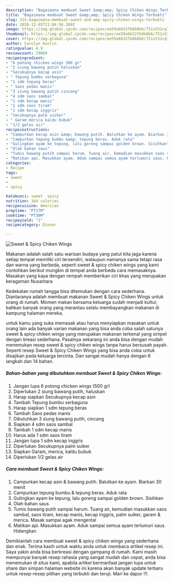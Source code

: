 ```yaml
---
description: "Bagaimana membuat Sweet &amp;amp; Spicy Chiken Wings Terbukti"
title: "Bagaimana membuat Sweet &amp;amp; Spicy Chiken Wings Terbukti"
slug: 315-bagaimana-membuat-sweet-and-amp-spicy-chiken-wings-terbukti
date: 2020-12-05T21:04:56.389Z
image: https://img-global.cpcdn.com/recipes/ee59a6632fb8b8b6/751x532cq70/sweet-spicy-chiken-wings-foto-resep-utama.jpg
thumbnail: https://img-global.cpcdn.com/recipes/ee59a6632fb8b8b6/751x532cq70/sweet-spicy-chiken-wings-foto-resep-utama.jpg
cover: https://img-global.cpcdn.com/recipes/ee59a6632fb8b8b6/751x532cq70/sweet-spicy-chiken-wings-foto-resep-utama.jpg
author: Carolyn Austin
ratingvalue: 4.9
reviewcount: 29060
recipeingredient:
- "6 potong chicken wings 500 gr"
- "2 siung bawang putih haluskan"
- "Secukupnya kecap asin"
- " Tepung bumbu serbaguna"
- "1 sdm tepung beras"
- " Saos pedas manis"
- "3 siung bawang putih cincang"
- "4 sdm saos sambal"
- "1 sdm kecap manis"
- "1 sdm saos tiram"
- "1 sdm kecap inggris"
- "Secukupnya palm suiker"
- " Garam merica kaldu bubuk"
- "1/2 gelas air"
recipeinstructions:
- "Campurkan kecap asin &amp; bawang putih. Balutkan ke ayam. Biarkan 30 menit"
- "Campurkan tepung bumbu &amp; tepung beras. Aduk rata"
- "Gulingkan ayam ke tepung, lalu goreng sampai golden brown. Sisihkan"
- "Olah bahan saus"
- "Tumis bawang putih sampai harum. Tuang air, kemudian masukkan saos sambal, saos tiram, kecap manis, kecap inggris, palm suiker, garam &amp; merica. Masak sampai agak mengental"
- "Matikan api. Masukkan ayam. Aduk sampai semua ayam terlumuri saus. Hidangkan"
categories:
- Recipe
tags:
- sweet
- 
- spicy

katakunci: sweet  spicy 
nutrition: 164 calories
recipecuisine: American
preptime: "PT17M"
cooktime: "PT30M"
recipeyield: "1"
recipecategory: Dinner

---
```



![Sweet &amp; Spicy Chiken Wings](https://img-global.cpcdn.com/recipes/ee59a6632fb8b8b6/751x532cq70/sweet-spicy-chiken-wings-foto-resep-utama.jpg)

Makanan adalah salah satu warisan budaya yang patut kita jaga karena setiap tempat memiliki ciri tersendiri, walaupun namanya sama tetapi rasa dan warna yang berbeda, seperti sweet &amp; spicy chiken wings yang kami contohkan berikut mungkin di tempat anda berbeda cara memasaknya. Masakan yang kaya dengan rempah memberikan ciri khas yang merupakan keragaman Nusantara



Kedekatan rumah tangga bisa ditemukan dengan cara sederhana. Diantaranya adalah membuat makanan Sweet &amp; Spicy Chiken Wings untuk orang di rumah. Momen makan bersama keluarga sudah menjadi kultur, bahkan banyak orang yang merantau selalu membayangkan makanan di kampung halaman mereka.

untuk kamu yang suka memasak atau harus menyiapkan masakan untuk orang lain ada banyak varian makanan yang bisa anda coba salah satunya sweet &amp; spicy chiken wings yang merupakan makanan terkenal yang simpel dengan kreasi sederhana. Pasalnya sekarang ini anda bisa dengan mudah menemukan resep sweet &amp; spicy chiken wings tanpa harus bersusah payah.
Seperti resep Sweet &amp; Spicy Chiken Wings yang bisa anda coba untuk disajikan pada keluarga tercinta. Dan sangat mudah hanya dengan 6 langkah dan 14 bahan.


<!--inarticleads1-->

##### Bahan-bahan yang dibutuhkan membuat Sweet &amp; Spicy Chiken Wings:

1. Jangan lupa 6 potong chicken wings (500 gr)
1. Diperlukan 2 siung bawang putih, haluskan
1. Harap siapkan Secukupnya kecap asin
1. Tambah  Tepung bumbu serbaguna
1. Harap siapkan 1 sdm tepung beras
1. Tambah  Saos pedas manis
1. Dibutuhkan 3 siung bawang putih, cincang
1. Siapkan 4 sdm saos sambal
1. Tambah 1 sdm kecap manis
1. Harus ada 1 sdm saos tiram
1. Jangan lupa 1 sdm kecap inggris
1. Diperlukan Secukupnya palm suiker
1. Siapkan  Garam, merica, kaldu bubuk
1. Diperlukan 1/2 gelas air




<!--inarticleads2-->

##### Cara membuat  Sweet &amp; Spicy Chiken Wings:

1. Campurkan kecap asin &amp; bawang putih. Balutkan ke ayam. Biarkan 30 menit
1. Campurkan tepung bumbu &amp; tepung beras. Aduk rata
1. Gulingkan ayam ke tepung, lalu goreng sampai golden brown. Sisihkan
1. Olah bahan saus
1. Tumis bawang putih sampai harum. Tuang air, kemudian masukkan saos sambal, saos tiram, kecap manis, kecap inggris, palm suiker, garam &amp; merica. Masak sampai agak mengental
1. Matikan api. Masukkan ayam. Aduk sampai semua ayam terlumuri saus. Hidangkan




Demikianlah cara membuat sweet &amp; spicy chiken wings yang sederhana dan enak. Terima kasih untuk waktu anda untuk membaca artikel resep ini. Saya yakin anda bisa berkreasi dengan gampang di rumah. Kami masih mempunyai banyak resep rahasia yang sangat mudah dan cepat, anda bisa menemukan di situs kami, apabila artikel bermanfaat jangan lupa untuk share dan simpan halaman website ini karena akan banyak update terbaru untuk resep-resep pilihan yang terbukti dan teruji. Mari ke dapur !!!. 
